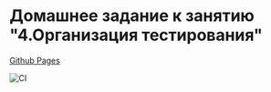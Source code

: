 # Домашнее задание к занятию "4.Организация тестирования"
[Github Pages](https://stasyabunina.github.io/e2e/)  

![CI](https://github.com/stasyabunina/e2e/actions/workflows/web.yml/badge.svg)
